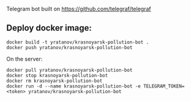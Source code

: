 Telegram bot built on https://github.com/telegraf/telegraf

## Deploy docker image:

```
docker build -t yratanov/krasnoyarsk-pollution-bot .
docker push yratanov/krasnoyarsk-pollution-bot
```


On the server:
```
docker pull yratanov/krasnoyarsk-pollution-bot
docker stop krasnoyarsk-pollution-bot
docker rm krasnoyarsk-pollution-bot
docker run -d --name krasnoyarsk-pollution-bot -e TELEGRAM_TOKEN=<token> yratanov/krasnoyarsk-pollution-bot
```
